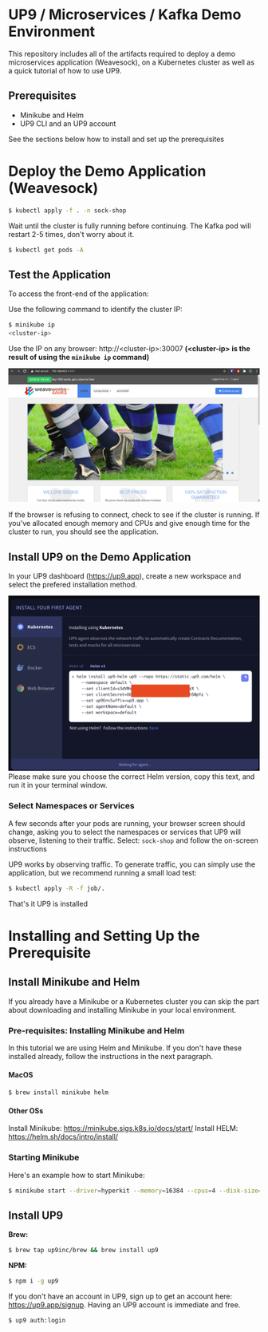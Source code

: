 # UP9 / Microservices / Kafka Demo Environment 

This repository includes all of the artifacts required to deploy a demo microservices application (Weavesock), on a Kubernetes cluster as well as a quick tutorial of how to use UP9.

## Prerequisites
- Minikube and Helm
- UP9 CLI and an UP9 account

See the sections below how to install and set up the prerequisites

# Deploy the Demo Application (Weavesock)

```bash
$ kubectl apply -f . -n sock-shop
```

Wait until the cluster is fully running before continuing. The Kafka pod will restart 2-5 times, don't worry about it.

```bash
$ kubectl get pods -A
```

## Test the Application
To access the front-end of the application:

Use the following command to identify the cluster IP:
```bash
$ minikube ip
<cluster-ip>
```
Use the IP on any browser: http://\<cluster-ip\>:30007 **(\<cluster-ip\> is the result of using the `minikube ip` command)**

![alt text](assets/working.png "Title")

If the browser is refusing to connect, check to see if the cluster is running. If you've allocated enough memory and CPUs and give enough time for the cluster to run, you should see the application.

## Install UP9 on the Demo Application
In your UP9 dashboard (https://up9.app), create a new workspace and select the prefered installation method.

![UP9 installation by Helm](assets/helm.png)
Please make sure you choose the correct Helm version, copy this text, and run it in your terminal window.

### Select Namespaces or Services 
A few seconds after your pods are running, your browser screen should change, asking you to select the namespaces or services that UP9 will observe, listening to their traffic.
Select: `sock-shop` and follow the on-screen instructions

UP9 works by observing traffic. To generate traffic, you can simply use the application, but we recommend running a small load test: 

```bash
$ kubectl apply -R -f job/.
```
That's it UP9 is installed

# Installing and Setting Up the Prerequisite

## Install Minikube and Helm

If you already have a Minikube or a Kubernetes cluster you can skip the part about downloading and installing Minikube in your local environment. 

### Pre-requisites: Installing Minikube and Helm
In this tutorial we are using Helm and Minikube. If you don't have these installed already, follow the instructions in the next paragraph.
#### MacOS
```bash
$ brew install minikube helm
```
#### Other OSs
Install Minikube: https://minikube.sigs.k8s.io/docs/start/
Install HELM: https://helm.sh/docs/intro/install/ 

### Starting Minikube
Here's an example how to start Minikube:
```bash
$ minikube start --driver=hyperkit --memory=16384 --cpus=4 --disk-size=100g
```

## Install UP9

**Brew:**
```bash
$ brew tap up9inc/brew && brew install up9
```
**NPM:**
```bash
$ npm i -g up9
```
If you don't have an account in UP9, sign up to get an account here: https://up9.app/signup. Having an UP9 account is immediate and free.

```bash
$ up9 auth:login
```
